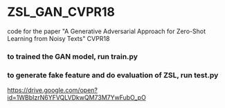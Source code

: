 # ZSL_GAN_CVPR18
code for the paper "A Generative Adversarial  Approach for Zero-Shot Learning from Noisy Texts" CVPR18

### to trained the GAN model, run train.py
### to generate fake feature and do evaluation of ZSL, run test.py 


https://drive.google.com/open?id=1WBbIzrN6YFVQLVDkwQM73M7YwFubO_pO
